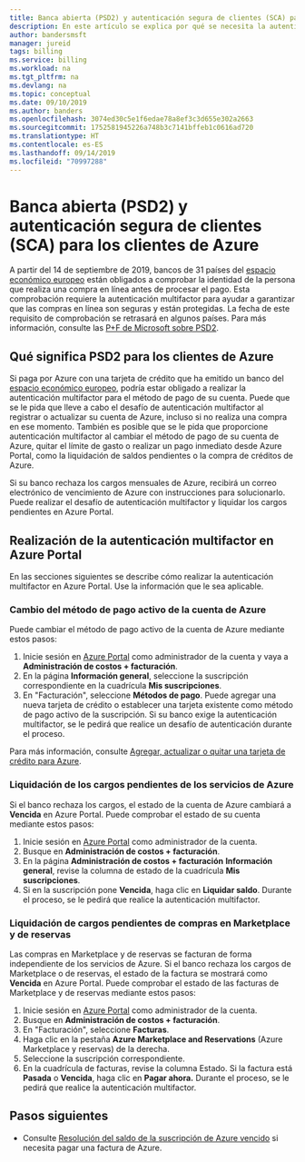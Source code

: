 ```yaml
---
title: Banca abierta (PSD2) y autenticación segura de clientes (SCA) para los clientes de Azure
description: En este artículo se explica por qué se necesita la autenticación multifactor en algunas compras de Azure y cómo realizar la autenticación.
author: bandersmsft
manager: jureid
tags: billing
ms.service: billing
ms.workload: na
ms.tgt_pltfrm: na
ms.devlang: na
ms.topic: conceptual
ms.date: 09/10/2019
ms.author: banders
ms.openlocfilehash: 3074ed30c5e1f6edae78a8ef3c3d655e302a2663
ms.sourcegitcommit: 1752581945226a748b3c7141bffeb1c0616ad720
ms.translationtype: HT
ms.contentlocale: es-ES
ms.lasthandoff: 09/14/2019
ms.locfileid: "70997288"
---
```

# <a name="open-banking-psd2-and-strong-customer-authentication-sca-for-azure-customers"></a>Banca abierta (PSD2) y autenticación segura de clientes (SCA) para los clientes de Azure

A partir del 14 de septiembre de 2019, bancos de 31 países del [espacio económico europeo](https://en.wikipedia.org/wiki/European_Economic_Area) están obligados a comprobar la identidad de la persona que realiza una compra en línea antes de procesar el pago. Esta comprobación requiere la autenticación multifactor para ayudar a garantizar que las compras en línea son seguras y están protegidas. La fecha de este requisito de comprobación se retrasará en algunos países. Para más información, consulte las [P+F de Microsoft sobre PSD2](https://support.microsoft.com/en-us/help/4517854?preview).

## <a name="what-psd2-means-for-azure-customers"></a>Qué significa PSD2 para los clientes de Azure

Si paga por Azure con una tarjeta de crédito que ha emitido un banco del [espacio económico europeo](https://en.wikipedia.org/wiki/European_Economic_Area), podría estar obligado a realizar la autenticación multifactor para el método de pago de su cuenta. Puede que se le pida que lleve a cabo el desafío de autenticación multifactor al registrar o actualizar su cuenta de Azure, incluso si no realiza una compra en ese momento. También es posible que se le pida que proporcione autenticación multifactor al cambiar el método de pago de su cuenta de Azure, quitar el límite de gasto o realizar un pago inmediato desde Azure Portal, como la liquidación de saldos pendientes o la compra de créditos de Azure.

Si su banco rechaza los cargos mensuales de Azure, recibirá un correo electrónico de vencimiento de Azure con instrucciones para solucionarlo. Puede realizar el desafío de autenticación multifactor y liquidar los cargos pendientes en Azure Portal.

## <a name="complete-multi-factor-authentication-in-the-azure-portal"></a>Realización de la autenticación multifactor en Azure Portal

En las secciones siguientes se describe cómo realizar la autenticación multifactor en Azure Portal. Use la información que le sea aplicable.

### <a name="change-the-active-payment-method-of-your-azure-account"></a>Cambio del método de pago activo de la cuenta de Azure

Puede cambiar el método de pago activo de la cuenta de Azure mediante estos pasos:

1. Inicie sesión en [Azure Portal](https://portal.azure.com) como administrador de la cuenta y vaya a **Administración de costos + facturación**.
2. En la página **Información general**, seleccione la suscripción correspondiente en la cuadrícula **Mis suscripciones**.
3. En "Facturación", seleccione **Métodos de pago**. Puede agregar una nueva tarjeta de crédito o establecer una tarjeta existente como método de pago activo de la suscripción. Si su banco exige la autenticación multifactor, se le pedirá que realice un desafío de autenticación durante el proceso.

Para más información, consulte [Agregar, actualizar o quitar una tarjeta de crédito para Azure](billing-how-to-change-credit-card.md).

### <a name="settle-outstanding-charges-for-azure-services"></a>Liquidación de los cargos pendientes de los servicios de Azure

Si el banco rechaza los cargos, el estado de la cuenta de Azure cambiará a **Vencida** en Azure Portal. Puede comprobar el estado de su cuenta mediante estos pasos:

1. Inicie sesión en [Azure Portal](https://portal.azure.com/) como administrador de la cuenta.
2. Busque en **Administración de costos + facturación**.
3. En la página **Administración de costos + facturación** **Información general**, revise la columna de estado de la cuadrícula **Mis suscripciones**.
4. Si en la suscripción pone **Vencida**, haga clic en **Liquidar saldo**. Durante el proceso, se le pedirá que realice la autenticación multifactor.

### <a name="settle-outstanding-charges-for-marketplace-and-reservation-purchases"></a>Liquidación de cargos pendientes de compras en Marketplace y de reservas

Las compras en Marketplace y de reservas se facturan de forma independiente de los servicios de Azure. Si el banco rechaza los cargos de Marketplace o de reservas, el estado de la factura se mostrará como **Vencida** en Azure Portal. Puede comprobar el estado de las facturas de Marketplace y de reservas mediante estos pasos:

1. Inicie sesión en [Azure Portal](https://portal.azure.com/) como administrador de la cuenta.
2. Busque en **Administración de costos + facturación**.
3. En "Facturación", seleccione **Facturas**.
4. Haga clic en la pestaña **Azure Marketplace and Reservations** (Azure Marketplace y reservas) de la derecha.
5. Seleccione la suscripción correspondiente.
6. En la cuadrícula de facturas, revise la columna Estado. Si la factura está **Pasada** o **Vencida**, haga clic en **Pagar ahora.** Durante el proceso, se le pedirá que realice la autenticación multifactor.

## <a name="next-steps"></a>Pasos siguientes
- Consulte [Resolución del saldo de la suscripción de Azure vencido](billing-azure-subscription-past-due-balance.md) si necesita pagar una factura de Azure.

